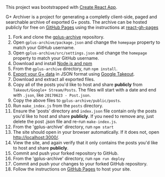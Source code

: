 This project was bootstrapped with [Create React App](https://github.com/facebook/create-react-app).

G+ Archiver is a project for generating a completly client-side, paged and searchable archive of exported G+ posts.
The archive can be hosted publicly for free on [GitHub Pages](https://pages.github.com/)
using the instructions at [react-gh-pages](https://github.com/gitname/react-gh-pages)

1. Fork and clone the [gplus-archive](https://github.com/evilgeniuslabs/gplus-archive) repository.
2. Open `gplus-archive/package.json` and change the `homepage` property to match your GitHub username.
3. Open `gplus-archive/src/settings.json` and change the `homepage` property to match your GitHub username. 
4. Download and install [Node.js and npm](https://www.npmjs.com/get-npm)
5. From the `gplus-archive` directory, run `npm install`.
6. [Export your G+ data](https://support.google.com/plus/answer/1045788?hl=en) in JSON format using [Google Takeout](https://takeout.google.com/settings/takeout).
7. Download and extract all exported files.
8. Copy all of the posts you'd like to host and share **publicly** from `Takeout/Google+ Stream/Posts`.  The files will start with a date and end with `.json`, like `20170623 - Post.json`.
9. Copy the above files to `gplus-archive/public/posts`.
10. Run `make_index.js` from the `posts` directory.
11. Ensure the 'posts' directory and `index.json` file contain only the posts you'd like to host and share **publicly**.  If you need to remove any, just delete the post .json file and re-run `make-index.js`.
12. From the 'gplus-archive' directory, run `npm start`
13. The site should open in your browser automatically.  If it does not, open [http://localhost:3000/](http://localhost:3001/).
14. View the site, and again verify that it only contains the posts you'd like to host and share **publicly**.
15. Commit and push your forked repository to GitHub.
16. From the 'gplus-archive' directory, run `npm run deploy`
17. Commit and push your changes to your forked GitHub repository.
18. Follow the instructions on [GitHub Pages](https://pages.github.com/) to host your site.
